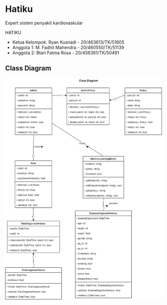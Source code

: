 # Hatiku
Expert sistem penyakit kardiovaskular

HATIKU
<ul>
  <li>Ketua Kelompok: Ryan Kusnadi - 20/463613/TK/51605</li>
  <li>Anggota 1: M. Fadhil Mahendra - 20/460550/TK/51139</li>
  <li>Anggota 2: Btari Fatma Rosa - 20/456361/TK/50491</li>
</ul>

<h2 id="class-diagram">Class Diagram</h2>
<img src="https://github.com/BetNares/Hatiku/blob/main/asset/img/Hatiku-Class%20Diagram%20-%20With%20Attribute.drawio.png?raw=true" alt="Class Diagram">

